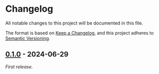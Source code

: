 # Changelog

All notable changes to this project will be documented in this file.

The format is based on [Keep a Changelog](https://keepachangelog.com/en/1.1.0/),
and this project adheres to [Semantic Versioning](https://semver.org/spec/v2.0.0.html).

## [0.1.0] - 2024-06-29

_First release._


[0.1.0]: https://github.com/int-brain-lab/tycmd-wrapper/releases/tag/v0.1.0
